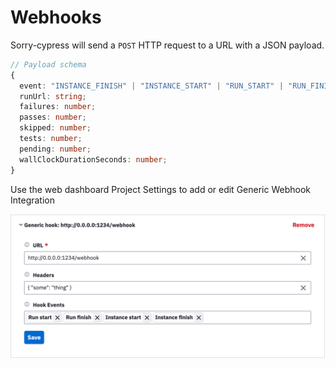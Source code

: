 # Webhooks

Sorry-cypress will send a `POST` HTTP request to a URL with a JSON payload.

```typescript
// Payload schema
{
  event: "INSTANCE_FINISH" | "INSTANCE_START" | "RUN_START" | "RUN_FINISH";
  runUrl: string;
  failures: number;
  passes: number;
  skipped: number;
  tests: number;
  pending: number;
  wallClockDurationSeconds: number;
}
```

Use the web dashboard Project Settings to add or edit Generic Webhook Integration

![](../.gitbook/assets/screen-shot-2021-03-11-at-10.57.19-pm.png)



